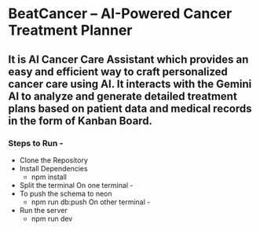 # BeatCancer – AI-Powered Cancer Treatment Planner

## It is AI Cancer Care Assistant which provides an easy and efficient way to craft personalized cancer care using AI. It interacts with the Gemini AI to analyze and generate detailed treatment plans based on patient data and medical records in the form of Kanban Board.

### Steps to Run - 

- Clone the Repository
- Install Dependencies
    - npm install
- Split the terminal 
On one terminal - 
- To push the schema to neon
    - npm run db:push
On other terminal - 
- Run the server
    - npm run dev 

